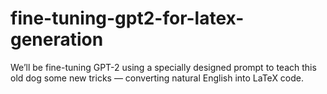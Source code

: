 # fine-tuning-gpt2-for-latex-generation
We’ll be fine-tuning GPT-2 using a specially designed prompt to teach this old dog some new tricks — converting natural English into LaTeX code.

